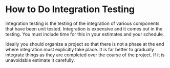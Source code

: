 # How to Do Integration Testing
[//]: # (Version:1.0.0)
Integration testing is the testing of the integration of various components that have been unit tested. Integration is expensive and it comes out in the testing. You must include time for this in your estimates and your schedule.

Ideally you should organize a project so that there is not a phase at the end where integration must explicitly take place. It is far better to gradually integrate things as they are completed over the course of the project. If it is unavoidable estimate it carefully.
